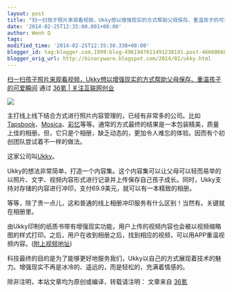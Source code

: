 ```yaml
---
layout: post
title: "扫一扫孩子照片来观看视频，Ukky想以增强现实的方式帮助父母保存、重温孩子的可爱瞬间"
date: '2014-02-25T12:35:00.001+08:00'
author: Wenh Q
tags:
modified_time: '2014-02-25T12:35:30.338+08:00'
blogger_id: tag:blogger.com,1999:blog-4961947611491238191.post-4666066824054507841
blogger_orig_url: http://binaryware.blogspot.com/2014/02/ukky.html
---
```

[扫一扫孩子照片来观看视频，Ukky想以增强现实的方式帮助父母保存、重温孩子的可爱瞬间](http://www.36kr.com/p/209910.html) 通过
[36氪 | 关注互联网创业](http://www.36kr.com/)


![](https://images-blogger-opensocial.googleusercontent.com/gadgets/proxy?url=http%3A%2F%2Fa.36krcnd.com%2Fphoto%2F2014%2F60d518f11ca8a147a5543544a808652e.jpg&container=blogger&gadget=a&rewriteMime=image%2F*)

主打线上线下结合方式进行照片内容管理的，已经有非常多的公司。比如[Tapsbook](http://www.36kr.com/p/207492.html)、[Mosica](http://www.36kr.com/p/162336.html)、[彩忆](http://www.36kr.com/p/204620.html)等等。通常的方式最终的结果是一本包装精美，质量上佳的相册。但，它只是个相册，缺乏动态的，更加令人难忘的体验。因而有个初创团队尝试着不一样的做法。

这家公司叫[Ukky](http://www.ukky.com/)。

Ukky的想法非常简单，打造一个内容集。这个内容集可以让父母可以轻而易举的以照片、文字、视频内容形式进行记录并上传保存自己孩子成长。同时，Ukky支持对存储的内容进行冲印，支付69.9美元，就可以有一本精致的相册。

等等，除了贵一点儿，这和普通的线上相册冲印服务有什么区别！当然有。关键就在相册里。

由Ukky印制的纸质书带有增强现实功能，用户上传的视频内容也会被以视频缩略图的样式打印。之后，用户在收到相册之后，找到相应的视频，可以用APP重温视频内容。([附上视频地址](https://www.facebook.com/photo.php?v=4582169672365))

科技最终的目的是为了能够更好地服务我们，Ukky以自己的方式展现着技术的魅力。增强现实不再是冰冷的、遥远的，而是轻松的，充满着情感的。

除非注明，本站文章均为原创或编译，转载请注明： 文章来自
[36氪](http://www.36kr.com/)
